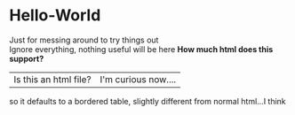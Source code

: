 # Hello-World
Just for messing around to try things out<br/>
Ignore everything, nothing useful will be here
<b>How much html does this support?</b> <table><tr><td> Is this an html file?</td><td>  I'm curious now....</td></tr></table>
so it defaults to a bordered table, slightly different from normal html...I think
